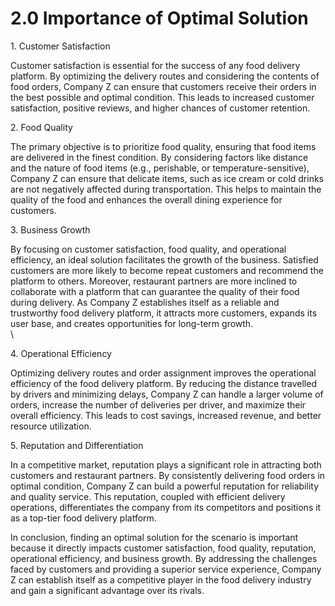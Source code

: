 # 2.0 Importance of Optimal Solution

1\.      Customer Satisfaction

Customer satisfaction is essential for the success of any food delivery platform. By optimizing the delivery routes and considering the contents of food orders, Company Z can ensure that customers receive their orders in the best possible and optimal condition. This leads to increased customer satisfaction, positive reviews, and higher chances of customer retention.

&#x20;

2\.      Food Quality

The primary objective is to prioritize food quality, ensuring that food items are delivered in the finest condition. By considering factors like distance and the nature of food items (e.g., perishable, or temperature-sensitive), Company Z can ensure that delicate items, such as ice cream or cold drinks are not negatively affected during transportation. This helps to maintain the quality of the food and enhances the overall dining experience for customers.

&#x20;

3\.      Business Growth

By focusing on customer satisfaction, food quality, and operational efficiency, an ideal solution facilitates the growth of the business. Satisfied customers are more likely to become repeat customers and recommend the platform to others. Moreover, restaurant partners are more inclined to collaborate with a platform that can guarantee the quality of their food during delivery. As Company Z establishes itself as a reliable and trustworthy food delivery platform, it attracts more customers, expands its user base, and creates opportunities for long-term growth.\
\


4\.      Operational Efficiency

Optimizing delivery routes and order assignment improves the operational efficiency of the food delivery platform. By reducing the distance travelled by drivers and minimizing delays, Company Z can handle a larger volume of orders, increase the number of deliveries per driver, and maximize their overall efficiency. This leads to cost savings, increased revenue, and better resource utilization.

&#x20;

5\.      Reputation and Differentiation

In a competitive market, reputation plays a significant role in attracting both customers and restaurant partners. By consistently delivering food orders in optimal condition, Company Z can build a powerful reputation for reliability and quality service. This reputation, coupled with efficient delivery operations, differentiates the company from its competitors and positions it as a top-tier food delivery platform.

&#x20;

In conclusion, finding an optimal solution for the scenario is important because it directly impacts customer satisfaction, food quality, reputation, operational efficiency, and business growth. By addressing the challenges faced by customers and providing a superior service experience, Company Z can establish itself as a competitive player in the food delivery industry and gain a significant advantage over its rivals.
